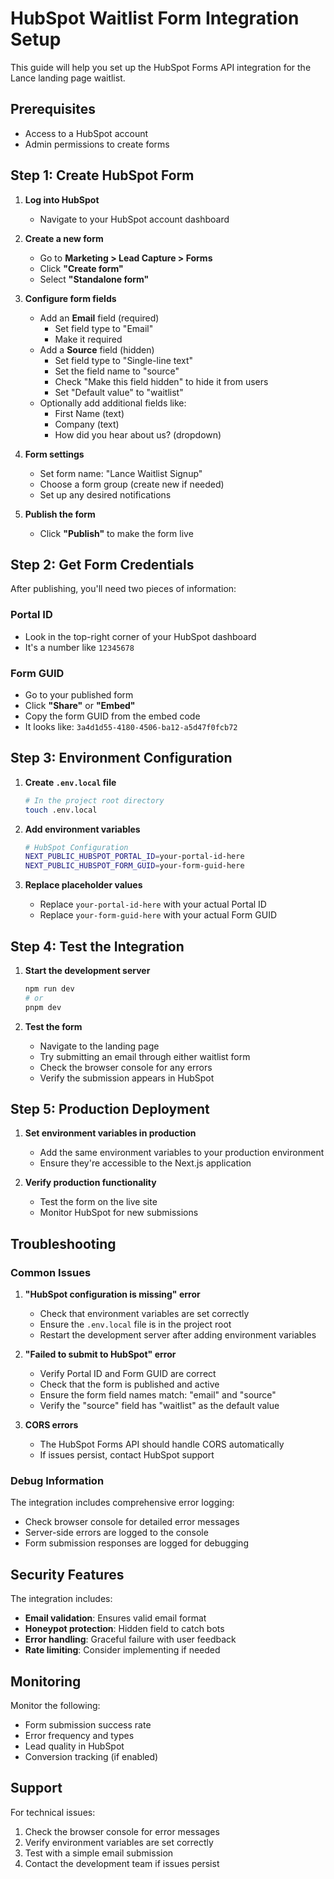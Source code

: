# HubSpot Waitlist Form Integration Setup

This guide will help you set up the HubSpot Forms API integration for the Lance landing page waitlist.

## Prerequisites

- Access to a HubSpot account
- Admin permissions to create forms

## Step 1: Create HubSpot Form

1. **Log into HubSpot**
   - Navigate to your HubSpot account dashboard

2. **Create a new form**
   - Go to **Marketing > Lead Capture > Forms**
   - Click **"Create form"**
   - Select **"Standalone form"**

3. **Configure form fields**
   - Add an **Email** field (required)
     - Set field type to "Email"
     - Make it required
   - Add a **Source** field (hidden)
     - Set field type to "Single-line text"
     - Set the field name to "source"
     - Check "Make this field hidden" to hide it from users
     - Set "Default value" to "waitlist"
   - Optionally add additional fields like:
     - First Name (text)
     - Company (text)
     - How did you hear about us? (dropdown)

4. **Form settings**
   - Set form name: "Lance Waitlist Signup"
   - Choose a form group (create new if needed)
   - Set up any desired notifications

5. **Publish the form**
   - Click **"Publish"** to make the form live

## Step 2: Get Form Credentials

After publishing, you'll need two pieces of information:

### Portal ID
- Look in the top-right corner of your HubSpot dashboard
- It's a number like `12345678`

### Form GUID
- Go to your published form
- Click **"Share"** or **"Embed"**
- Copy the form GUID from the embed code
- It looks like: `3a4d1d55-4180-4506-ba12-a5d47f0fcb72`

## Step 3: Environment Configuration

1. **Create `.env.local` file**
   ```bash
   # In the project root directory
   touch .env.local
   ```

2. **Add environment variables**
   ```bash
   # HubSpot Configuration
   NEXT_PUBLIC_HUBSPOT_PORTAL_ID=your-portal-id-here
   NEXT_PUBLIC_HUBSPOT_FORM_GUID=your-form-guid-here
   ```

3. **Replace placeholder values**
   - Replace `your-portal-id-here` with your actual Portal ID
   - Replace `your-form-guid-here` with your actual Form GUID

## Step 4: Test the Integration

1. **Start the development server**
   ```bash
   npm run dev
   # or
   pnpm dev
   ```

2. **Test the form**
   - Navigate to the landing page
   - Try submitting an email through either waitlist form
   - Check the browser console for any errors
   - Verify the submission appears in HubSpot

## Step 5: Production Deployment

1. **Set environment variables in production**
   - Add the same environment variables to your production environment
   - Ensure they're accessible to the Next.js application

2. **Verify production functionality**
   - Test the form on the live site
   - Monitor HubSpot for new submissions

## Troubleshooting

### Common Issues

1. **"HubSpot configuration is missing" error**
   - Check that environment variables are set correctly
   - Ensure the `.env.local` file is in the project root
   - Restart the development server after adding environment variables

2. **"Failed to submit to HubSpot" error**
   - Verify Portal ID and Form GUID are correct
   - Check that the form is published and active
   - Ensure the form field names match: "email" and "source"
   - Verify the "source" field has "waitlist" as the default value

3. **CORS errors**
   - The HubSpot Forms API should handle CORS automatically
   - If issues persist, contact HubSpot support

### Debug Information

The integration includes comprehensive error logging:
- Check browser console for detailed error messages
- Server-side errors are logged to the console
- Form submission responses are logged for debugging

## Security Features

The integration includes:
- **Email validation**: Ensures valid email format
- **Honeypot protection**: Hidden field to catch bots
- **Error handling**: Graceful failure with user feedback
- **Rate limiting**: Consider implementing if needed

## Monitoring

Monitor the following:
- Form submission success rate
- Error frequency and types
- Lead quality in HubSpot
- Conversion tracking (if enabled)

## Support

For technical issues:
1. Check the browser console for error messages
2. Verify environment variables are set correctly
3. Test with a simple email submission
4. Contact the development team if issues persist 